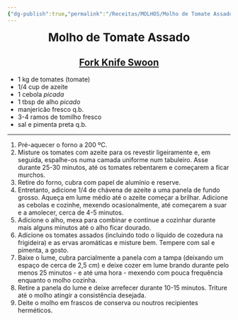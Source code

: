 ```yaml
---
{"dg-publish":true,"permalink":"/Receitas/MOLHOS/Molho de Tomate Assado/"}
---
```


<div style="text-align: center;"> <span style="font-size: 26px;"><b> Molho de Tomate Assado </b></span> </div>

<span class="center"> <center> [Fork Knife Swoon](https://www.forkknifeswoon.com/quick-roasted-cherry-tomato-sauce/) </center></span>
---
 - 1 kg de tomates (tomate)
- 1/4 cup de azeite
- 1 cebola *picada*
- 1 tbsp de alho *picado*
-  manjericão fresco q.b.
- 3-4 ramos de tomilho fresco
- sal e pimenta preta q.b.
---
1. Pré-aquecer o forno a 200 ºC.
2. Misture os tomates com azeite para os revestir ligeiramente e, em seguida, espalhe-os numa camada uniforme num tabuleiro. Asse durante 25-30 minutos, até os tomates rebentarem e começarem a ficar murchos. 
3. Retire do forno, cubra com papel de alumínio e reserve.
4. Entretanto, adicione 1/4 de chávena de azeite a uma panela de fundo grosso. Aqueça em lume médio até o azeite começar a brilhar. Adicione as cebolas e cozinhe, mexendo ocasionalmente, até começarem a suar e a amolecer, cerca de 4-5 minutos.
5. Adicione o alho, mexa para combinar e continue a cozinhar durante mais alguns minutos até o alho ficar dourado.
6. Adicione os tomates assados (incluindo todo o líquido de cozedura na frigideira) e as ervas aromáticas e misture bem. Tempere com sal e pimenta, a gosto.
7. Baixe o lume, cubra parcialmente a panela com a tampa (deixando um espaço de cerca de 2,5 cm) e deixe cozer em lume brando durante pelo menos 25 minutos - e até uma hora - mexendo com pouca frequência enquanto o molho cozinha.
8. Retire a panela do lume e deixe arrefecer durante 10-15 minutos. Triture até o molho atingir a consistência desejada.
9. Deite o molho em frascos de conserva ou noutros recipientes herméticos.